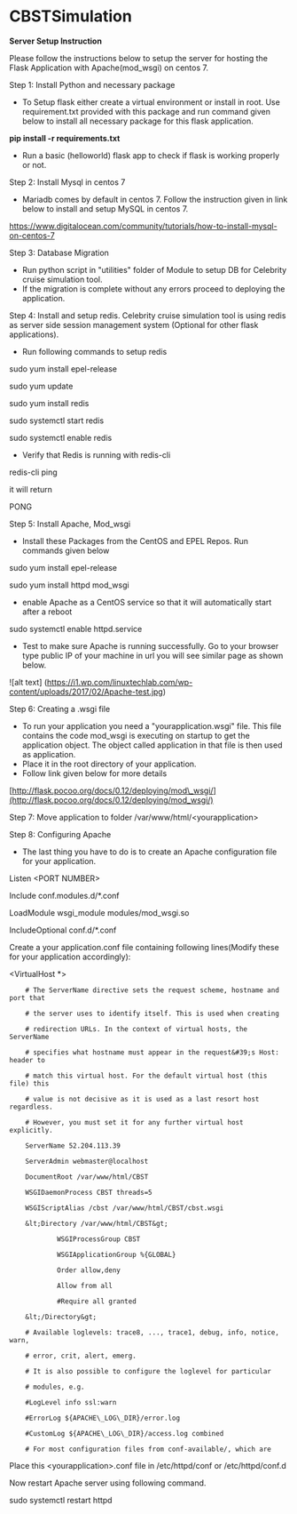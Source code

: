 # CBSTSimulation
**Server Setup Instruction**

Please follow the instructions below to setup the server for hosting the Flask Application with Apache(mod\_wsgi) on centos 7.

Step 1: Install Python and necessary package

- To Setup flask either create a virtual environment or install in root. Use requirement.txt provided with this package and run command given below to install all necessary package for this flask application.

**pip install -r requirements.txt**

- Run a basic (helloworld) flask app to check if flask is working properly or not.

Step 2: Install Mysql in centos 7

- Mariadb comes by default in centos 7. Follow the instruction given in link below to install and setup MySQL in centos 7.

https://www.digitalocean.com/community/tutorials/how-to-install-mysql-on-centos-7

Step 3:  Database Migration

- Run python script in &quot;utilities&quot; folder of Module to setup DB for Celebrity cruise simulation tool.
- If the migration is complete without any errors proceed to deploying the application.

Step 4: Install and setup redis. Celebrity cruise simulation tool is using redis as server side session management system (Optional for other flask applications).

- Run following commands to setup redis

sudo yum install epel-release

sudo yum update

sudo yum install redis

sudo systemctl start redis

sudo systemctl enable redis

- Verify that Redis is running with redis-cli

redis-cli ping

it will return

PONG

Step 5: Install Apache, Mod\_wsgi

- Install these Packages from the CentOS and EPEL Repos. Run commands given below

sudo yum install epel-release

sudo yum install httpd mod\_wsgi

- enable Apache as a CentOS service so that it will automatically start after a reboot

sudo systemctl enable httpd.service

- Test to make sure Apache is running successfully. Go to your browser type public IP of your machine in url you will see similar page as shown below.

![alt text] (https://i1.wp.com/linuxtechlab.com/wp-content/uploads/2017/02/Apache-test.jpg)

Step 6: Creating a .wsgi file

- To run your application you need a &quot;yourapplication.wsgi&quot; file. This file contains the code mod\_wsgi is executing on startup to get the application object. The object called application in that file is then used as application.
- Place it in the root directory of your application.
- Follow link given below for more details

[http://flask.pocoo.org/docs/0.12/deploying/mod\_wsgi/](http://flask.pocoo.org/docs/0.12/deploying/mod_wsgi/)

Step 7: Move application to folder /var/www/html/&lt;yourapplication&gt;

Step 8: Configuring Apache

- The last thing you have to do is to create an Apache configuration file for your application.

Listen &lt;PORT NUMBER&gt;

Include conf.modules.d/\*.conf

LoadModule wsgi\_module modules/mod\_wsgi.so

IncludeOptional conf.d/\*.conf





Create a your application.conf file containing following lines(Modify these for your application accordingly):

&lt;VirtualHost \*&gt;

        # The ServerName directive sets the request scheme, hostname and port that

        # the server uses to identify itself. This is used when creating

        # redirection URLs. In the context of virtual hosts, the ServerName

        # specifies what hostname must appear in the request&#39;s Host: header to

        # match this virtual host. For the default virtual host (this file) this

        # value is not decisive as it is used as a last resort host regardless.

        # However, you must set it for any further virtual host explicitly.

        ServerName 52.204.113.39

        ServerAdmin webmaster@localhost

        DocumentRoot /var/www/html/CBST

        WSGIDaemonProcess CBST threads=5

        WSGIScriptAlias /cbst /var/www/html/CBST/cbst.wsgi

        &lt;Directory /var/www/html/CBST&gt;

                WSGIProcessGroup CBST

                WSGIApplicationGroup %{GLOBAL}

                Order allow,deny

                Allow from all

                #Require all granted

        &lt;/Directory&gt;

        # Available loglevels: trace8, ..., trace1, debug, info, notice, warn,

        # error, crit, alert, emerg.

        # It is also possible to configure the loglevel for particular

        # modules, e.g.

        #LogLevel info ssl:warn

        #ErrorLog ${APACHE\_LOG\_DIR}/error.log

        #CustomLog ${APACHE\_LOG\_DIR}/access.log combined

        # For most configuration files from conf-available/, which are



Place this &lt;yourapplication&gt;.conf file in /etc/httpd/conf or /etc/httpd/conf.d

Now restart Apache server using following command.

sudo systemctl restart httpd
